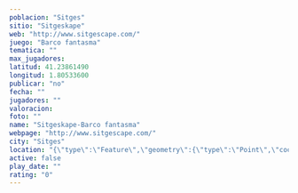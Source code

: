 ```yaml
---
poblacion: "Sitges"
sitio: "Sitgeskape"
web: "http://www.sitgescape.com/"
juego: "Barco fantasma"
tematica: ""
max_jugadores: 
latitud: 41.23861490
longitud: 1.80533600
publicar: "no"
fecha: ""
jugadores: ""
valoracion: 
foto: ""
name: "Sitgeskape-Barco fantasma"
webpage: "http://www.sitgescape.com/"
city: "Sitges"
location: "{\"type\":\"Feature\",\"geometry\":{\"type\":\"Point\",\"coordinates\":[1.805336,41.2386149]}}"
active: false
play_date: ""
rating: "0"
---
```

